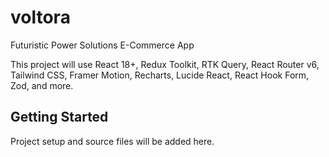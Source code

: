 # voltora

Futuristic Power Solutions E-Commerce App

This project will use React 18+, Redux Toolkit, RTK Query, React Router v6, Tailwind CSS, Framer Motion, Recharts, Lucide React, React Hook Form, Zod, and more.

## Getting Started

Project setup and source files will be added here.
